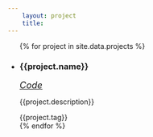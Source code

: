 ```yaml
--- 
    layout: project
    title: 
--- 
```

  <ul class="list-group">
      {% for project in site.data.projects %}
      <li class="list-group-item" style="background-color: transparent;">
         <span>
            <h3>{{project.name}}</h3>
            <p><a style="font-size:18px" target="_blank" href="{{project.github}}"><i class="fa fa-github fa-fw" aria-hidden="true">Code</i></a></p>
            <p> {{project.description}}</p>
            <span style=" color:red" class="glyphicon glyphicon-bookmark"></span> {{project.tag}}
         </span>
      </li>
      {% endfor %}
   </ul>

<!-- project: Expense Tracker
  github: konklone
  tag: Xamarin, C#
  description: This project is to explore the Xamarin capability. -->

   <!-- <ul class="list-group">
  {% for post in site.tags[tag] %}
     <a class="list-group-item"  href="{{site.baseurl}}{{post.url}}" rel="bookmark" title="Permanent Link to {{site.baseurl}}{{post.url}}">
            {{post.title}} &nbsp;&nbsp;| &nbsp; &nbsp; <small>{{post.date | date: "%b %d, %Y" }}</small> </a>
  {% endfor %} -->


